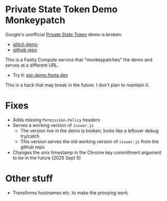 # Private State Token Demo Monkeypatch

Google's unofficial [Private State Token](https://developers.google.com/privacy-sandbox/protections/private-state-tokens) demo is broken:

- [glitch demo](https://private-state-token-demo.glitch.me/)
- [github repo](https://github.com/JackJey/private-state-token-demo)

This is a Fastly Compute service that "monkeypatches" the demo and serves at a different URL.

- Try it: [pst-demo.foote.dev](https://pst-demo.foote.dev)

This is a hack that may break in the future. I don't plan to maintain it.

# Fixes

- Adds missing `Permission-Policy` headers
- Serves a working version of `issuer.js`
    - The version live in the demo is broken; looks like a leftover debug try/catch
    - This version serves the old working version of `issuer.js` from the github repo
- Changes the unix timestamp in the Chrome key commitment argument to be in the future (2025 Sept 5)

# Other stuff

- Transforms hostnames etc. to make the proxying work
